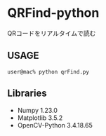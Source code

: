 # QRFind-python
QRコードをリアルタイムで読む

## USAGE
``` user@mac% python qrFind.py ```

## Libraries
* Numpy 1.23.0
* Matplotlib  3.5.2
* OpenCV-Python 3.4.18.65

